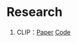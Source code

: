 # Research
1. CLIP：[Paper](https://arxiv.org/abs/2103.00020) [Code](https://github.com/openai/CLIP)
